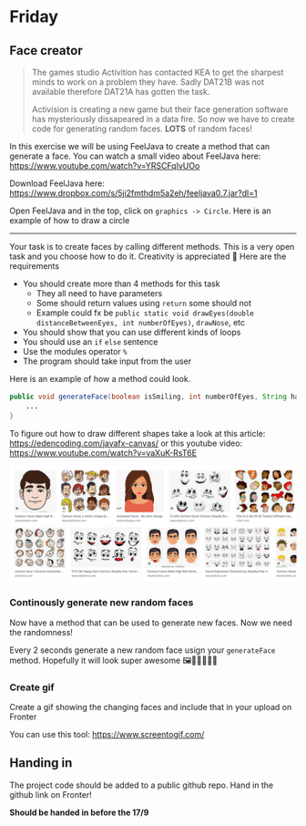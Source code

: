 # Friday



## Face creator

> The games studio Activition has contacted KEA to get the sharpest minds to work on a problem they have. Sadly DAT21B was not available therefore DAT21A has gotten the task. 
>
> Activision is creating a new game but their face generation software has mysteriously dissapeared in a data fire. So now we have to create code for generating random faces. **LOTS** of random faces!



In this exercise we will be using FeelJava to create a method that can generate a face. You can watch a small video about FeelJava here: https://www.youtube.com/watch?v=YRSCFqIvUOo

Download FeelJava here: https://www.dropbox.com/s/5ji2fmthdm5a2eh/feeljava0.7.jar?dl=1

Open FeelJava and in the top, click on `graphics -> Circle`. Here is an example of how to draw a circle

---

Your task is to create faces by calling different methods. This is a very open task and you choose how to do it. Creativity is appreciated 🤩 Here are the requirements

- You should create more than 4 methods for this task
  - They all need to have parameters
  - Some should return values using `return` some should not
  - Example could fx be `public static void drawEyes(double distanceBetweenEyes, int numberOfEyes)`, `drawNose`, etc
- You should show that you can use different kinds of loops
- You should use an `if` `else` sentence
- Use the modules operator `%`
- The program should take input from the user



Here is an example of how a method could look. 

```java
public void generateFace(boolean isSmiling, int numberOfEyes, String hairColor) {
   	...
}
```

To figure out how to draw different shapes take a look at this article: https://edencoding.com/javafx-canvas/ or this youtube video: https://www.youtube.com/watch?v=vaXuK-RsT6E



![Faces](../../assets/faces.png)



### Continously generate new random faces

Now have a method that can be used to generate new faces. Now we need the randomness!

Every 2 seconds generate a new random face usign your `generateFace` method. Hopefully it will look super awesome 🖼👩‍🎨👨🏼‍🎨



### Create gif

Create a gif showing the changing faces and include that in your upload on Fronter

You can use this tool: https://www.screentogif.com/



## Handing in

The project code should be added to a public github repo. Hand in the github link on Fronter!

**Should be handed in before the 17/9**

